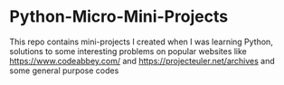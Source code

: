 # Python-Micro-Mini-Projects
This repo contains mini-projects I created when I was learning Python, solutions to some interesting problems on popular websites like https://www.codeabbey.com/ and https://projecteuler.net/archives and some general purpose codes
